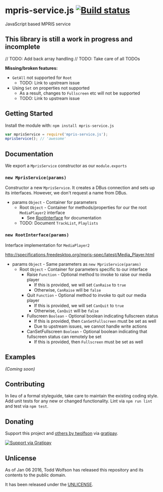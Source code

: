 # mpris-service.js [![Build status](https://travis-ci.org/twolfson/mpris-service.js.svg?branch=master)](https://travis-ci.org/twolfson/mpris-service.js)

JavaScript based MPRIS service

## This library is still a work in progress and incomplete

// TODO: Add back array handling
// TODO: Take care of all TODOs

**Missing/broken features:**

- `GetAll` not supported for `Root`
    - TODO: Link to upstream issue
- Using `Set` on properties not supported
    - As a result, changes to `Fullscreen` etc will not be supported
    - TODO: Link to upstream issue

## Getting Started
Install the module with: `npm install mpris-service.js`

```js
var mprisService = require('mpris-service.js');
mprisService(); // 'awesome'
```

## Documentation
We export a `MprisService` constructor as our `module.exports`

### `new MprisService(params)`
Constructor a new `MprisService`. It creates a DBus connection and sets up its interfaces. However, we don't request a name from DBus.

- params `Object` - Container for parameters
    - Root `Object` - Container for methods/properties for our the root `MediaPlayer2` interface
        - See [RootInterface](#rootinterface) for documentation
    - TODO: Document `TrackList`, `Playlists`

### `new RootInterface(params)`
Interface implementation for `MediaPlayer2`

http://specifications.freedesktop.org/mpris-spec/latest/Media_Player.html

- params `Object` - Same parameters as `new MprisService(params)`
    - Root `Object` - Container for parameters specific to our interface
        - Raise `Function` - Optional method to invoke to raise our media player
            - If this is provided, we will set `CanRaise` to `true`
            - Otherwise, `CanRaise` will be `false`
        - Quit `Function` - Optional method to invoke to quit our media player
            - If this is provided, we will set `CanQuit` to `true`
            - Otherwise, `CanQuit` will be `false`
        - Fullscreen `Boolean` - Optional boolean indicating fullscreen status
            - If this is provided, then `CanSetFullscreen` must be set as well
            - Due to upstream issues, we cannot handle write actions
        - CanSetFullscreen `Boolean` - Optional boolean indicating that fullscreen status can remotely be set
            - If this is provided, then `Fullscreen` must be set as well

## Examples
_(Coming soon)_

## Contributing
In lieu of a formal styleguide, take care to maintain the existing coding style. Add unit tests for any new or changed functionality. Lint via `npm run lint` and test via `npm test`.

## Donating
Support this project and [others by twolfson][gratipay] via [gratipay][].

[![Support via Gratipay][gratipay-badge]][gratipay]

[gratipay-badge]: https://cdn.rawgit.com/gratipay/gratipay-badge/2.x.x/dist/gratipay.svg
[gratipay]: https://www.gratipay.com/twolfson/

## Unlicense
As of Jan 06 2016, Todd Wolfson has released this repository and its contents to the public domain.

It has been released under the [UNLICENSE][].

[UNLICENSE]: UNLICENSE
